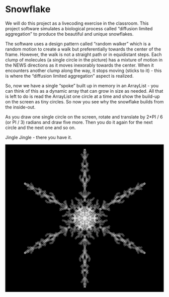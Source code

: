 
Snowflake
=========

We will do this project as a livecoding exercise in the classroom.
This project software simulates a biological process called “diffusion limited aggregation” to produce the beautiful and unique snowflakes.

The software uses a design pattern called “random walker” which is a random motion to create a walk but preferentially towards the center of the frame. However, the walk is not a straight path or in equidistant steps. Each clump of molecules (a single circle in the picture) has a mixture of motion in the NEWS  directions as it moves inexorably towards the center.  When it encounters another clump along the way, it stops moving (sticks to it) - this is where the “diffusion limited aggregation” aspect is realized.  

So, now we have a  single “spoke” built up in memory in an ArrayList - you can think of this as a dynamic array that can grow in size as needed.  All that is left to do is read the ArrayList one circle at a time and show the build-up on the screen as tiny circles.  So now you see why the snowflake builds from the inside-out. 

As you draw one single circle on the screen, rotate and translate by 2*PI / 6 (or PI / 3) radians and draw five more. Then you do it again for the next circle and the next one and so on.  

Jingle Jingle - there you have it.

![snowflake](snowflake.png)
